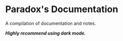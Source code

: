 # Paradox's Documentation

A compilation of documentation and notes.<br/>

***Highly recommend using dark mode.***
